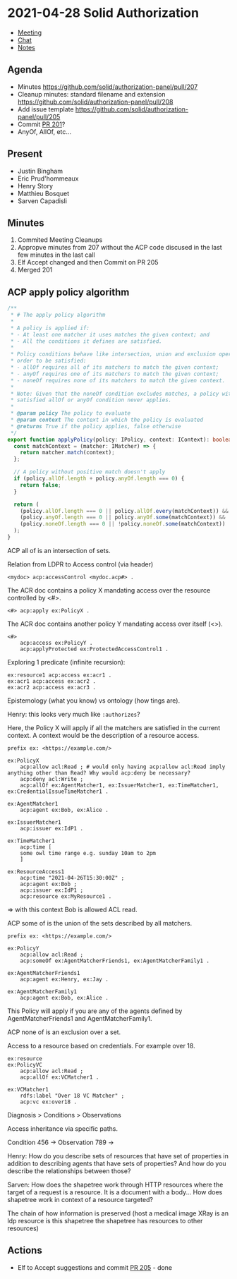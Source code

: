 # 2021-04-28 Solid Authorization

* [Meeting](https://meet.jit.si/solid-authorization)
* [Chat](https://gitter.im/solid/authorization-panel?at=6088092ac1a9210b3c23a55a)
* [Notes](https://hackmd.io/mFgvpYMZR7Co_DIDgUaNwA)

## Agenda

* Minutes https://github.com/solid/authorization-panel/pull/207
* Cleanup minutes: standard filename and extension https://github.com/solid/authorization-panel/pull/208
* Add issue template https://github.com/solid/authorization-panel/pull/205
* Commit [PR 201](https://github.com/solid/authorization-panel/pull/201)?
* AnyOf, AllOf, etc...


## Present

* Justin Bingham
* Eric Prud'hommeaux
* Henry Story
* Matthieu Bosquet
* Sarven Capadisli


## Minutes

1. Commited Meeting Cleanups
2. Appropve minutes from 207 without the ACP code discused in the last few minutes in the last call
3. Elf Accept changed and then Commit on PR 205
4. Merged 201


## ACP apply policy algorithm


```typescript
/**
 * # The apply policy algorithm
 *
 * A policy is applied if:
 * - At least one matcher it uses matches the given context; and
 * - All the conditions it defines are satisfied.
 *
 * Policy conditions behave like intersection, union and exclusion operators. In
 * order to be satisfied:
 * - allOf requires all of its matchers to match the given context;
 * - anyOf requires one of its matchers to match the given context;
 * - noneOf requires none of its matchers to match the given context.
 *
 * Note: Given that the noneOf condition excludes matches, a policy without a
 * satisfied allOf or anyOf condition never applies.
 *
 * @param policy The policy to evaluate
 * @param context The context in which the policy is evaluated
 * @returns True if the policy applies, false otherwise
 */
export function applyPolicy(policy: IPolicy, context: IContext): boolean {
  const matchContext = (matcher: IMatcher) => {
    return matcher.match(context);
  };

  // A policy without positive match doesn't apply
  if (policy.allOf.length + policy.anyOf.length === 0) {
    return false;
  }

  return (
    (policy.allOf.length === 0 || policy.allOf.every(matchContext)) &&
    (policy.anyOf.length === 0 || policy.anyOf.some(matchContext)) &&
    (policy.noneOf.length === 0 || !policy.noneOf.some(matchContext))
  );
}
```

ACP all of is an intersection of sets.

Relation from LDPR to Access control (via header)

```turtle
<mydoc> acp:accessControl <mydoc.acp#> .
```

The ACR doc contains a policy X mandating access over the resource controlled by <#>.
```Turtle
<#> acp:apply ex:PolicyX .
```

The ACR doc contains another policy Y mandating access over itself (<>).
```Turtle
<#>
    acp:access ex:PolicyY .
    acp:applyProtected ex:ProtectedAccessControl1 .
```

Exploring 1 predicate (infinite recursion):
```turtle
ex:resource1 acp:access ex:acr1 .
ex:acr1 acp:access ex:acr2 .
ex:acr2 acp:access ex:acr3 .
```

Epistemology (what you know) vs ontology (how tings are).

Henry: this looks very much like `:authorizes`?


Here, the Policy X will apply if all the matchers are satisfied in the current context. A context would be the description of a resource access.


```turtle
prefix ex: <https://example.com/>

ex:PolicyX
    acp:allow acl:Read ; # would only having acp:allow acl:Read imply anything other than Read? Why would acp:deny be necessary?
    acp:deny acl:Write ;
    acp:allOf ex:AgentMatcher1, ex:IssuerMatcher1, ex:TimeMatcher1, ex:CredentialIssueTimeMatcher1 .

ex:AgentMatcher1
    acp:agent ex:Bob, ex:Alice .

ex:IssuerMatcher1
    acp:issuer ex:IdP1 .

ex:TimeMatcher1
    acp:time [
    some owl time range e.g. sunday 10am to 2pm
    ]
```



```turtle
ex:ResourceAccess1
    acp:time "2021-04-26T15:30:00Z" ;
    acp:agent ex:Bob ;
    acp:issuer ex:IdP1 ;
    acp:resource ex:MyResource1 .
```




=> with this context Bob is allowed ACL read.

ACP some of is the union of the sets described by all matchers.


```turtle
prefix ex: <https://example.com/>

ex:PolicyY
    acp:allow acl:Read ;
    acp:someOf ex:AgentMatcherFriends1, ex:AgentMatcherFamily1 .

ex:AgentMatcherFriends1
    acp:agent ex:Henry, ex:Jay .

ex:AgentMatcherFamily1
    acp:agent ex:Bob, ex:Alice .
```

This Policy will apply if you are any of the agents defined by AgentMatcherFriends1 and AgentMatcherFamily1.


ACP none of is an exclusion over a set.


Access to a resource based on credentials. For example over 18.

```turtle
ex:resource
ex:PolicyVC
    acp:allow acl:Read ;
    acp:allOf ex:VCMatcher1 .

ex:VCMatcher1
    rdfs:label "Over 18 VC Matcher" ;
    acp:vc ex:over18 .
```

Diagnosis > Conditions > Observations

Access inheritance via specific paths.

Condition 456 -> Observation 789 -> 


Henry: How do you describe sets of resources that have set of properties in addition to describing agents that have sets of properties? And how do you describe the relationships between those?

Sarven: How does the shapetree work through HTTP resources where the target of a request is a resource. It is a document with a body... How does shapetree work in context of a resource targeted?

The chain of how information is preserved (host a medical image XRay is an ldp resource is this shapetree the shapetree has resources to other resources)

## Actions

* Elf to Accept suggestions and commit [PR 205](https://github.com/solid/authorization-panel/pull/205) - done
